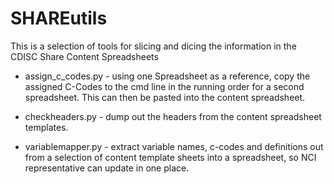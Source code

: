 # SHAREutils

This is a selection of tools for slicing and dicing the information in the CDISC Share Content Spreadsheets

* assign_c_codes.py - using one Spreadsheet as a reference, copy the assigned C-Codes to the cmd line in the running order for a second spreadsheet.  This can then be pasted into the content spreadsheet.

* checkheaders.py - dump out the headers from the content spreadsheet templates.

* variablemapper.py - extract variable names, c-codes and definitions out from a selection of content template sheets into a spreadsheet, so NCI representative can update in one place.
